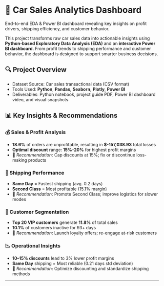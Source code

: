 # 🚗 Car Sales Analytics Dashboard

End-to-end EDA &amp; Power BI dashboard revealing key insights on profit drivers, shipping efficiency, and customer behavior.

This project transforms raw car sales data into actionable insights using **Python-based Exploratory Data Analysis (EDA)** and an **interactive Power BI dashboard**. From profit trends to shipping performance and customer behavior, the dashboard is designed to support smarter business decisions.

## 🔍 Project Overview

- Dataset Source: Car sales transactional data (CSV format)
- Tools Used: **Python**, **Pandas**, **Seaborn**, **Plotly**, **Power BI**
- Deliverables: Python notebook, project guide PDF, Power BI dashboard video, and visual snapshots

## 📊 Key Insights & Recommendations

### 💰 Sales & Profit Analysis
- **18.6%** of orders are unprofitable, resulting in **$-157,038.93** total losses  
- **Optimal discount** range: **15%-20%** for highest profit margins  
- 📌 *Recommendation*: Cap discounts at 15%; fix or discontinue loss-making products

### 🚚 Shipping Performance
- **Same Day** = Fastest shipping (avg. 0.2 days)  
- **Second Class** = Most profitable (15.1% margin)  
- 📌 *Recommendation*: Promote Second Class; improve logistics for slower modes

### 🎯 Customer Segmentation
- **Top 20 VIP customers** generate **11.8%** of total sales  
- **10.1%** of customers inactive for 93+ days  
- 📌 *Recommendation*: Launch loyalty offers; re-engage at-risk customers


### 📉 Operational Insights
- **10–15% discounts** lead to 3% lower profit margins  
- **Same Day** shipping = Most reliable (0.21 days std deviation)  
- 📌 *Recommendation*: Optimize discounting and standardize shipping methods

---

